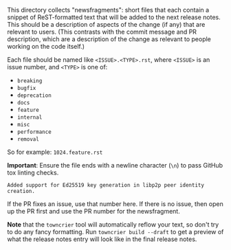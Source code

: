 This directory collects "newsfragments": short files that each contain
a snippet of ReST-formatted text that will be added to the next
release notes. This should be a description of aspects of the change
(if any) that are relevant to users. (This contrasts with the
commit message and PR description, which are a description of the change as
relevant to people working on the code itself.)

Each file should be named like `<ISSUE>.<TYPE>.rst`, where
`<ISSUE>` is an issue number, and `<TYPE>` is one of:

- `breaking`
- `bugfix`
- `deprecation`
- `docs`
- `feature`
- `internal`
- `misc`
- `performance`
- `removal`

So for example: `1024.feature.rst`

**Important**: Ensure the file ends with a newline character (``\n``) to pass GitHub tox linting checks.

```
Added support for Ed25519 key generation in libp2p peer identity creation.

```

If the PR fixes an issue, use that number here. If there is no issue,
then open up the PR first and use the PR number for the newsfragment.

**Note** that the `towncrier` tool will automatically
reflow your text, so don't try to do any fancy formatting. Run
`towncrier build --draft` to get a preview of what the release notes entry
will look like in the final release notes.
